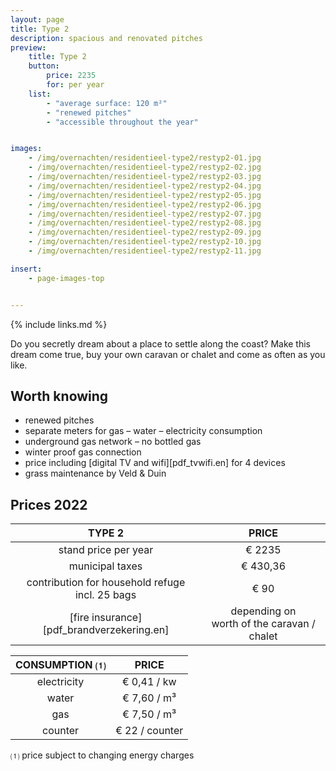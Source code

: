 ```yaml
---
layout: page
title: Type 2
description: spacious and renovated pitches
preview:
    title: Type 2
    button:
        price: 2235
        for: per year
    list:
        - "average surface: 120 m²"
        - "renewed pitches"
        - "accessible throughout the year"


images:
    - /img/overnachten/residentieel-type2/restyp2-01.jpg
    - /img/overnachten/residentieel-type2/restyp2-02.jpg
    - /img/overnachten/residentieel-type2/restyp2-03.jpg
    - /img/overnachten/residentieel-type2/restyp2-04.jpg
    - /img/overnachten/residentieel-type2/restyp2-05.jpg
    - /img/overnachten/residentieel-type2/restyp2-06.jpg
    - /img/overnachten/residentieel-type2/restyp2-07.jpg
    - /img/overnachten/residentieel-type2/restyp2-08.jpg
    - /img/overnachten/residentieel-type2/restyp2-09.jpg
    - /img/overnachten/residentieel-type2/restyp2-10.jpg
    - /img/overnachten/residentieel-type2/restyp2-11.jpg

insert:
    - page-images-top


---
```


{% include links.md %}

Do you secretly dream about a place to settle along the coast? Make this dream come true, buy your own caravan or chalet and come as often as you like.


## Worth knowing

- renewed pitches
- separate meters for gas – water – electricity consumption
- underground gas network – no bottled gas
- winter proof gas connection
- price including [digital TV and wifi][pdf_tvwifi.en] for 4 devices
- grass maintenance by Veld & Duin


## Prices 2022

TYPE 2                |PRICE           |
:--------------------:|:--------------:|
stand price per year  |€ 2235         
municipal taxes       |€ 430,36
contribution for household refuge<br>incl. 25 bags<br> | € 90  
[fire insurance][pdf_brandverzekering.en]      |depending on <br>worth of the caravan / chalet

CONSUMPTION ⑴           |PRICE         |
:--------------------:|:-------------:|
electricity         | € 0,41 / kw        
water                 | € 7,60 / m³  
gas                   | € 7,50 / m³       
counter     | € 22 / counter

⑴ price subject to changing energy charges
